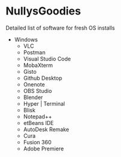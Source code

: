 # NullysGoodies
Detailed list of software for fresh OS installs


* Windows
  * VLC
  * Postman
  * Visual Studio Code
  * MobaXterm
  * Gisto
  * Github Desktop
  * Onenote
  * OBS Studio
  * Blender
  * Hyper | Terminal
  * Blisk
  * Notepad++
  * etBeans IDE
  * AutoDesk Remake
  * Cura
  * Fusion 360
  * Adobe Premiere

